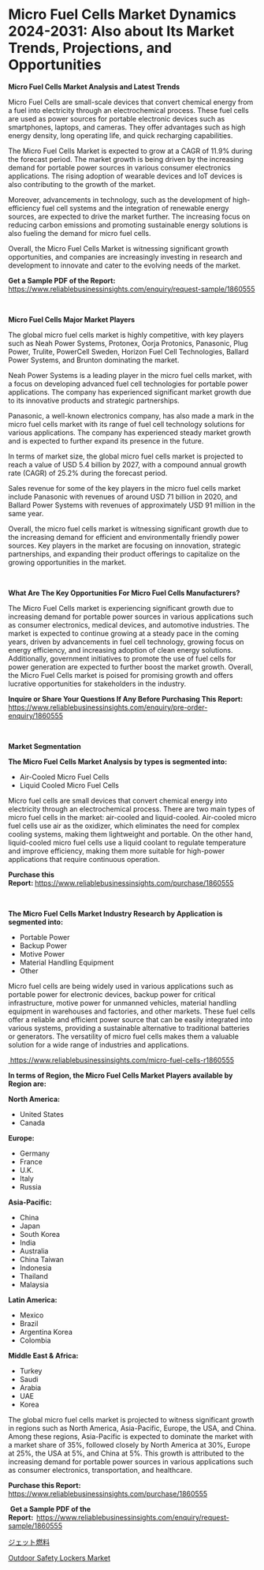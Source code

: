 <p><h1>Micro Fuel Cells Market Dynamics 2024-2031: Also about Its Market Trends, Projections, and Opportunities</h1></p><p><strong>Micro Fuel Cells Market Analysis and Latest Trends</strong></p>
<p><p>Micro Fuel Cells are small-scale devices that convert chemical energy from a fuel into electricity through an electrochemical process. These fuel cells are used as power sources for portable electronic devices such as smartphones, laptops, and cameras. They offer advantages such as high energy density, long operating life, and quick recharging capabilities.</p><p>The Micro Fuel Cells Market is expected to grow at a CAGR of 11.9% during the forecast period. The market growth is being driven by the increasing demand for portable power sources in various consumer electronics applications. The rising adoption of wearable devices and IoT devices is also contributing to the growth of the market.</p><p>Moreover, advancements in technology, such as the development of high-efficiency fuel cell systems and the integration of renewable energy sources, are expected to drive the market further. The increasing focus on reducing carbon emissions and promoting sustainable energy solutions is also fueling the demand for micro fuel cells.</p><p>Overall, the Micro Fuel Cells Market is witnessing significant growth opportunities, and companies are increasingly investing in research and development to innovate and cater to the evolving needs of the market.</p></p>
<p><strong>Get a Sample PDF of the Report:&nbsp;</strong> <a href="https://www.reliablebusinessinsights.com/enquiry/request-sample/1860555">https://www.reliablebusinessinsights.com/enquiry/request-sample/1860555</a></p>
<p>&nbsp;</p>
<p><strong>Micro Fuel Cells Major Market Players</strong></p>
<p><p>The global micro fuel cells market is highly competitive, with key players such as Neah Power Systems, Protonex, Oorja Protonics, Panasonic, Plug Power, Trulite, PowerCell Sweden, Horizon Fuel Cell Technologies, Ballard Power Systems, and Brunton dominating the market. </p><p>Neah Power Systems is a leading player in the micro fuel cells market, with a focus on developing advanced fuel cell technologies for portable power applications. The company has experienced significant market growth due to its innovative products and strategic partnerships.</p><p>Panasonic, a well-known electronics company, has also made a mark in the micro fuel cells market with its range of fuel cell technology solutions for various applications. The company has experienced steady market growth and is expected to further expand its presence in the future.</p><p>In terms of market size, the global micro fuel cells market is projected to reach a value of USD 5.4 billion by 2027, with a compound annual growth rate (CAGR) of 25.2% during the forecast period.</p><p>Sales revenue for some of the key players in the micro fuel cells market include Panasonic with revenues of around USD 71 billion in 2020, and Ballard Power Systems with revenues of approximately USD 91 million in the same year.</p><p>Overall, the micro fuel cells market is witnessing significant growth due to the increasing demand for efficient and environmentally friendly power sources. Key players in the market are focusing on innovation, strategic partnerships, and expanding their product offerings to capitalize on the growing opportunities in the market.</p></p>
<p>&nbsp;</p>
<p><strong>What Are The Key Opportunities For Micro Fuel Cells Manufacturers?</strong></p>
<p><p>The Micro Fuel Cells market is experiencing significant growth due to increasing demand for portable power sources in various applications such as consumer electronics, medical devices, and automotive industries. The market is expected to continue growing at a steady pace in the coming years, driven by advancements in fuel cell technology, growing focus on energy efficiency, and increasing adoption of clean energy solutions. Additionally, government initiatives to promote the use of fuel cells for power generation are expected to further boost the market growth. Overall, the Micro Fuel Cells market is poised for promising growth and offers lucrative opportunities for stakeholders in the industry.</p></p>
<p><strong>Inquire or Share Your Questions If Any Before Purchasing This Report:</strong> <a href="https://www.reliablebusinessinsights.com/enquiry/pre-order-enquiry/1860555">https://www.reliablebusinessinsights.com/enquiry/pre-order-enquiry/1860555</a></p>
<p>&nbsp;</p>
<p><strong>Market Segmentation</strong></p>
<p><strong>The Micro Fuel Cells Market Analysis by types is segmented into:</strong></p>
<p><ul><li>Air-Cooled Micro Fuel Cells</li><li>Liquid Cooled Micro Fuel Cells</li></ul></p>
<p><p>Micro fuel cells are small devices that convert chemical energy into electricity through an electrochemical process. There are two main types of micro fuel cells in the market: air-cooled and liquid-cooled. Air-cooled micro fuel cells use air as the oxidizer, which eliminates the need for complex cooling systems, making them lightweight and portable. On the other hand, liquid-cooled micro fuel cells use a liquid coolant to regulate temperature and improve efficiency, making them more suitable for high-power applications that require continuous operation.</p></p>
<p><strong>Purchase this Report:&nbsp;</strong><a href="https://www.reliablebusinessinsights.com/purchase/1860555">https://www.reliablebusinessinsights.com/purchase/1860555</a></p>
<p>&nbsp;</p>
<p><strong>The Micro Fuel Cells Market Industry Research by Application is segmented into:</strong></p>
<p><ul><li>Portable Power</li><li>Backup Power</li><li>Motive Power</li><li>Material Handling Equipment</li><li>Other</li></ul></p>
<p><p>Micro fuel cells are being widely used in various applications such as portable power for electronic devices, backup power for critical infrastructure, motive power for unmanned vehicles, material handling equipment in warehouses and factories, and other markets. These fuel cells offer a reliable and efficient power source that can be easily integrated into various systems, providing a sustainable alternative to traditional batteries or generators. The versatility of micro fuel cells makes them a valuable solution for a wide range of industries and applications.</p></p>
<p><a href="https://www.reliablebusinessinsights.com/micro-fuel-cells-r1860555">&nbsp;https://www.reliablebusinessinsights.com/micro-fuel-cells-r1860555</a></p>
<p><strong>In terms of Region, the Micro Fuel Cells Market Players available by Region are:</strong></p>
<p>
    <p> <strong> North America: </strong>
        <ul>
            <li>United States</li>
            <li>Canada</li>
        </ul>
        </p> 
    <p> <strong> Europe: </strong>
        <ul>
            <li>Germany</li>
            <li>France</li>
            <li>U.K.</li>
            <li>Italy</li>
            <li>Russia</li>
        </ul>
        </p> 
    <p> <strong> Asia-Pacific: </strong>
        <ul>
            <li>China</li>
            <li>Japan</li>
            <li>South Korea</li>
            <li>India</li>
            <li>Australia</li>
            <li>China Taiwan</li>
            <li>Indonesia</li>
            <li>Thailand</li>
            <li>Malaysia</li>
        </ul>
        </p> 
    <p> <strong> Latin America: </strong>
        <ul>
            <li>Mexico</li>
            <li>Brazil</li>
            <li>Argentina Korea</li>
            <li>Colombia</li>
        </ul>
        </p> 
    <p> <strong> Middle East & Africa: </strong>
        <ul>
            <li>Turkey</li>
            <li>Saudi</li>
            <li>Arabia</li>
            <li>UAE</li>
            <li>Korea</li>
        </ul>
    </p>
    </p>
<p><p>The global micro fuel cells market is projected to witness significant growth in regions such as North America, Asia-Pacific, Europe, the USA, and China. Among these regions, Asia-Pacific is expected to dominate the market with a market share of 35%, followed closely by North America at 30%, Europe at 25%, the USA at 5%, and China at 5%. This growth is attributed to the increasing demand for portable power sources in various applications such as consumer electronics, transportation, and healthcare.</p></p>
<p><strong>Purchase this Report: </strong><a href="https://www.reliablebusinessinsights.com/purchase/1860555">https://www.reliablebusinessinsights.com/purchase/1860555</a></p>
<p>&nbsp;<strong>Get a Sample PDF of the Report:&nbsp;&nbsp;</strong><a href="https://www.reliablebusinessinsights.com/enquiry/request-sample/1860555">https://www.reliablebusinessinsights.com/enquiry/request-sample/1860555</a></p>
<p><strong></strong></p>
<p><p><a href="https://github.com/ksxzwxabcuynh011/Market-Research-Report-List-3/blob/main/942642532204.md">ジェット燃料</a></p><p><a href="https://github.com/RoberthSchneidedXf/Market-Research-Report-List-1/blob/main/outdoor-safety-lockers-market.md">Outdoor Safety Lockers Market</a></p></p>